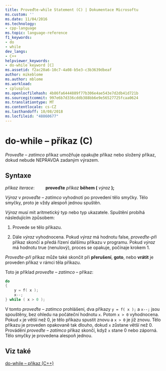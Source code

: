```yaml
---
title: Proveďte-while Statement (C) | Dokumentace Microsoftu
ms.custom: ''
ms.date: 11/04/2016
ms.technology:
- cpp-language
ms.topic: language-reference
f1_keywords:
- do
- while
dev_langs:
- C++
helpviewer_keywords:
- do-while keyword [C]
ms.assetid: f2ac20a6-10c7-4a08-b5e3-c3b3639dbeaf
author: mikeblome
ms.author: mblome
ms.workload:
- cplusplus
ms.openlocfilehash: 4b86fa6444889f77b306e4ae543e7d2db41d721b
ms.sourcegitcommit: 997e6b7d336cddb388bb6e9e56527725fcaa0624
ms.translationtype: MT
ms.contentlocale: cs-CZ
ms.lasthandoff: 10/08/2018
ms.locfileid: "48860677"
---
```

# <a name="do-while-statement-c"></a>do-while – příkaz (C)

*Proveďte – zatímco* příkaz umožňuje opakujte příkaz nebo složený příkaz, dokud nebude NEPRAVDA zadaným výrazem.

## <a name="syntax"></a>Syntaxe

*příkaz iterace*: &nbsp; &nbsp; &nbsp; &nbsp; **proveďte**  *příkaz*  **během (** *výraz*  **);**

*Výraz* v *proveďte – zatímco* vyhodnotí po provedení tělo smyčky. Tělo smyčky, proto je vždy alespoň jednou spuštěn.

*Výraz* musí mít aritmetický typ nebo typ ukazatele. Spuštění probíhá následujícím způsobem:

1. Provede se tělo příkazu.

1. Dále *výraz* vyhodnocena. Pokud *výraz* má hodnotu false, *proveďte-při* příkaz skončí a předá řízení dalšímu příkazu v programu. Pokud *výraz* má hodnotu true (nenulový), proces se opakuje, počínaje krokem 1.

*Proveďte-při* příkaz může také skončit při **přerušení**, **goto**, nebo **vrátit** je proveden příkaz v rámci těla příkazu.

Toto je příklad *proveďte – zatímco* – příkaz:

```C
do
{
    y = f( x );
    x--;
} while ( x > 0 );
```

V tomto *proveďte – zatímco* prohlášení, dva příkazy `y = f( x );` a `x--;` jsou spouštěny, bez ohledu na počáteční hodnotu `x`. Potom `x > 0` vyhodnocena. Pokud `x` je větší než 0, je tělo příkazu spustit znovu a `x > 0` je již znovu. Tělo příkazu je proveden opakovaně tak dlouho, dokud `x` zůstane větší než 0. Provádění *proveďte – zatímco* příkaz skončí, když `x` stane 0 nebo záporná. Tělo smyčky je provedena alespoň jednou.

## <a name="see-also"></a>Viz také

[do-while – příkaz (C++)](../cpp/do-while-statement-cpp.md)
